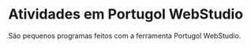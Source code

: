 # Atividades em Portugol WebStudio

São pequenos programas feitos com a ferramenta Portugol WebStudio.
